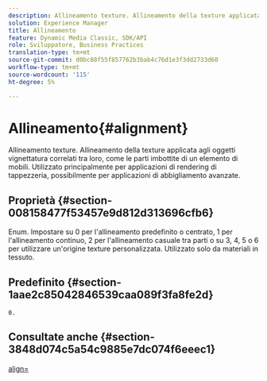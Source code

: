 ```yaml
---
description: Allineamento texture. Allineamento della texture applicata agli oggetti vignettatura correlati tra loro, come le parti imbottite di un elemento di mobili. Utilizzato principalmente per applicazioni di rendering di tappezzeria, possibilmente per applicazioni di abbigliamento avanzate.
solution: Experience Manager
title: Allineamento
feature: Dynamic Media Classic, SDK/API
role: Sviluppatore, Business Practices
translation-type: tm+mt
source-git-commit: d0bc88f55f857762b3bab4c76d1e3f3dd2733d60
workflow-type: tm+mt
source-wordcount: '115'
ht-degree: 5%

---
```



# Allineamento{#alignment}

Allineamento texture. Allineamento della texture applicata agli oggetti vignettatura correlati tra loro, come le parti imbottite di un elemento di mobili. Utilizzato principalmente per applicazioni di rendering di tappezzeria, possibilmente per applicazioni di abbigliamento avanzate.

## Proprietà {#section-008158477f53457e9d812d313696cfb6}

Enum. Impostare su 0 per l&#39;allineamento predefinito o centrato, 1 per l&#39;allineamento continuo, 2 per l&#39;allineamento casuale tra parti o su 3, 4, 5 o 6 per utilizzare un&#39;origine texture personalizzata. Utilizzato solo da materiali in tessuto.

## Predefinito {#section-1aae2c85042846539caa089f3fa8fe2d}

`0.`

## Consultate anche {#section-3848d074c5a54c9885e7dc074f6eeec1}

[align=](../../../../../ir-api/http-protocol/image-rendering-api-ref/c-ir-http-protocol-ref/c-ir-http-protocol-command-reference/r-ir-align.md#reference-4d63baa522ce42f9b15167ba34c5c6a7)
